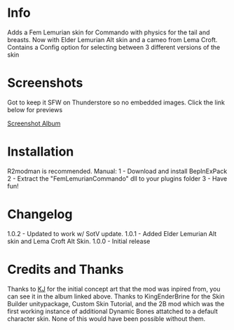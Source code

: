 # Info
Adds a Fem Lemurian skin for Commando with physics for the tail and breasts.
Now with Elder Lemurian Alt skin and a cameo from Lema Croft.
Contains a Config option for selecting between 3 different versions of the skin

# Screenshots

Got to keep it SFW on Thunderstore so no embedded images. Click the link below for previews

[Screenshot Album](https://imgur.com/a/grEGruf)

# Installation

R2modman is recommended.
Manual:
1 - Download and install BepInExPack
2 - Extract the "FemLemurianCommando" dll to your plugins folder
3 - Have fun!


# Changelog

1.0.2 - Updated to work w/ SotV update.
1.0.1 - Added Elder Lemurian Alt skin and Lema Croft Alt Skin.
1.0.0 - Initial release

# Credits and Thanks

Thanks to [KJ](https://twitter.com/King_Jion) for the initial concept art that the mod was inpired from, you can see it in the album linked above.
Thanks to KingEnderBrine for the Skin Builder unitypackage, Custom Skin Tutorial, and the 2B mod which was the first working instance of additional Dynamic Bones attatched to a default character skin.
None of this would have been possible without them.